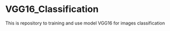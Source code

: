 # VGG16_Classification
This is repository to training and use model VGG16 for images classification
